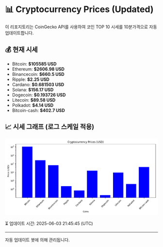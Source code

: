 
# 📊 Cryptocurrency Prices (Updated)

이 리포지토리는 CoinGecko API를 사용하여 코인 TOP 10 시세를 10분가격으로 자동 업데이트합니다.

## 💰 현재 시세
- Bitcoin: **$105585 USD**
- Ethereum: **$2606.98 USD**
- Binancecoin: **$660.5 USD**
- Ripple: **$2.25 USD**
- Cardano: **$0.681503 USD**
- Solana: **$156.17 USD**
- Dogecoin: **$0.193726 USD**
- Litecoin: **$89.58 USD**
- Polkadot: **$4.14 USD**
- Bitcoin-cash: **$402.7 USD**

## 📈 시세 그래프 (로그 스케일 적용)
![Crypto Prices](crypto_prices.png)

⏳ 업데이트 시간: 2025-06-03 21:45:45 (UTC)

---
자동 업데이트 봇에 의해 관리됩니다.
